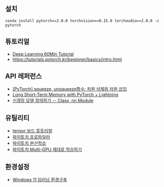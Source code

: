 
## 설치 ##
```
conda install pytorch==2.0.0 torchvision==0.15.0 torchaudio==2.0.0 -c pytorch
```

## 튜토리얼 ##

* [Deep Learning 60Min Tutorial](https://tutorials.pytorch.kr/beginner/deep_learning_60min_blitz.html)
* https://tutorials.pytorch.kr/beginner/basics/intro.html


## API 레퍼런스 ##

* [[PyTorch] squeeze, unsqueeze함수: 차원 삭제와 차원 삽입](https://sanghyu.tistory.com/86)
* [Long Short-Term Memory with PyTorch + Lightning](https://www.youtube.com/watch?v=RHGiXPuo_pI)
* [신경망 모델 정의하기 -- Class, nn.Module](https://anweh.tistory.com/21)


## 유틸리티 

* [tensor 보드 튜토리얼](https://tutorials.pytorch.kr/beginner/introyt/tensorboardyt_tutorial.html)
* [파이토치 프로파일러](https://jh-bk.tistory.com/20)
* [파이토치 분산학습](https://velog.io/@hsp/Pytorch%EB%A1%9C-Data-%EB%B6%84%EC%82%B0%ED%95%99%EC%8A%B5%ED%95%98%EA%B8%B0)
* [파이토치 Multi-GPU 제대로 학습하기](https://medium.com/daangn/pytorch-multi-gpu-%ED%95%99%EC%8A%B5-%EC%A0%9C%EB%8C%80%EB%A1%9C-%ED%95%98%EA%B8%B0-27270617936b)


## 환경설정 ##

* [Windows 11 딥러닝 환경구축](https://mz-moonzoo.tistory.com/2)
